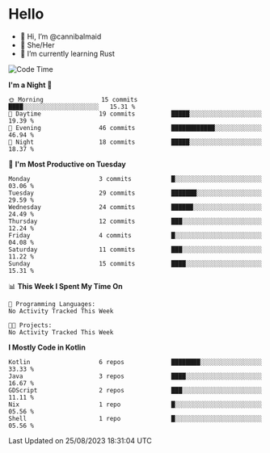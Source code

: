 # Hello
- 👋 Hi, I’m @cannibalmaid
- 👀 She/Her
- 🌱 I’m currently learning Rust

<!--START_SECTION:waka-->
![Code Time](http://img.shields.io/badge/Code%20Time-128%20hrs%207%20mins-blue)

**I'm a Night 🦉** 

```text
🌞 Morning                15 commits          ████░░░░░░░░░░░░░░░░░░░░░   15.31 % 
🌆 Daytime                19 commits          █████░░░░░░░░░░░░░░░░░░░░   19.39 % 
🌃 Evening                46 commits          ████████████░░░░░░░░░░░░░   46.94 % 
🌙 Night                  18 commits          █████░░░░░░░░░░░░░░░░░░░░   18.37 % 
```
📅 **I'm Most Productive on Tuesday** 

```text
Monday                   3 commits           █░░░░░░░░░░░░░░░░░░░░░░░░   03.06 % 
Tuesday                  29 commits          ███████░░░░░░░░░░░░░░░░░░   29.59 % 
Wednesday                24 commits          ██████░░░░░░░░░░░░░░░░░░░   24.49 % 
Thursday                 12 commits          ███░░░░░░░░░░░░░░░░░░░░░░   12.24 % 
Friday                   4 commits           █░░░░░░░░░░░░░░░░░░░░░░░░   04.08 % 
Saturday                 11 commits          ███░░░░░░░░░░░░░░░░░░░░░░   11.22 % 
Sunday                   15 commits          ████░░░░░░░░░░░░░░░░░░░░░   15.31 % 
```


📊 **This Week I Spent My Time On** 

```text
💬 Programming Languages: 
No Activity Tracked This Week

🐱‍💻 Projects: 
No Activity Tracked This Week
```

**I Mostly Code in Kotlin** 

```text
Kotlin                   6 repos             ████████░░░░░░░░░░░░░░░░░   33.33 % 
Java                     3 repos             ████░░░░░░░░░░░░░░░░░░░░░   16.67 % 
GDScript                 2 repos             ███░░░░░░░░░░░░░░░░░░░░░░   11.11 % 
Nix                      1 repo              █░░░░░░░░░░░░░░░░░░░░░░░░   05.56 % 
Shell                    1 repo              █░░░░░░░░░░░░░░░░░░░░░░░░   05.56 % 
```




 Last Updated on 25/08/2023 18:31:04 UTC
<!--END_SECTION:waka-->

